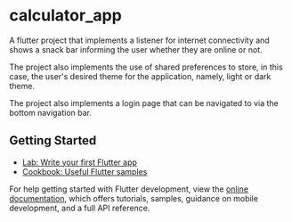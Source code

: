# calculator_app

A flutter project that implements a listener for internet connectivity and shows a snack bar informing the user whether they are online or not.

The project also implements the use of shared preferences to store, in this case, the user's desired theme for the application, namely, light or
dark theme.

The project also implements a login page that can be navigated to via the bottom navigation bar.

## Getting Started

- [Lab: Write your first Flutter app](https://docs.flutter.dev/get-started/codelab)
- [Cookbook: Useful Flutter samples](https://docs.flutter.dev/cookbook)

For help getting started with Flutter development, view the
[online documentation](https://docs.flutter.dev/), which offers tutorials,
samples, guidance on mobile development, and a full API reference.
